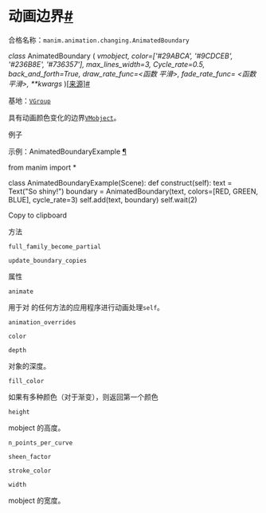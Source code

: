 # 动画边界[#](#animatedboundary "此标题的固定链接")

合格名称：`manim.animation.changing.AnimatedBoundary`

_class_ AnimatedBoundary ( _vmobject, color=\['#29ABCA', '#9CDCEB', '#236B8E', '#736357'\], max_lines_width=3, Cycle_rate=0.5, back_and_forth=True, draw_rate_func=<函数 平滑>, fade_rate_func= <函数 平滑>, \*\*kwargs_ )[\[来源\]](../_modules/manim/animation/changing.html#AnimatedBoundary)[#](#manim.animation.changing.AnimatedBoundary "此定义的固定链接")

基地：[`VGroup`](manim.mobject.types.vectorized_mobject.VGroup.html#manim.mobject.types.vectorized_mobject.VGroup "manim.mobject.types.vectorized_mobject.VGroup")

具有动画颜色变化的边界[`VMobject`](manim.mobject.types.vectorized_mobject.VMobject.html#manim.mobject.types.vectorized_mobject.VMobject "manim.mobject.types.vectorized_mobject.VMobject")。

例子

示例：AnimatedBoundaryExample [¶](#animatedboundaryexample)

from manim import \*

class AnimatedBoundaryExample(Scene):
def construct(self):
text = Text("So shiny!")
boundary = AnimatedBoundary(text, colors=\[RED, GREEN, BLUE\],
cycle_rate=3)
self.add(text, boundary)
self.wait(2)

Copy to clipboard

方法

`full_family_become_partial`

`update_boundary_copies`

属性

`animate`

用于对 的任何方法的应用程序进行动画处理`self`。

`animation_overrides`

`color`

`depth`

对象的深度。

`fill_color`

如果有多种颜色（对于渐变），则返回第一个颜色

`height`

mobject 的高度。

`n_points_per_curve`

`sheen_factor`

`stroke_color`

`width`

mobject 的宽度。
